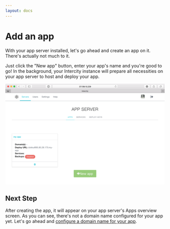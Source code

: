 ```yaml
---
layout: docs
---
```


<h1 class="m-t-0">Add an app</h1>

With your app server installed, let's go ahead and create an app on it. There's actually not much to it.

Just click the "New app" button, enter your app's name and you're good to go! In the background, your Intercity instance will prepare all necessities on your app server to host and deploy your app.

<img src="/images/docs-added-app@2x.png" class="img-responsive">

## Next Step

After creating the app, it will appear on your app server's Apps overview screen. As you can see, there's not a domain name configured for your app yet. Let's go ahead and [configure a domain name for your app](/docs/configure-domain-name.html).
